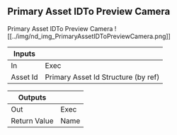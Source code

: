 ## Primary Asset IDTo Preview Camera
Primary Asset IDTo Preview Camera
![[../img/nd_img_PrimaryAssetIDToPreviewCamera.png]]

|Inputs||
|--|--|
| In | Exec |
| Asset Id | Primary Asset Id Structure (by ref) |

|Outputs||
|--|--|
| Out | Exec |
| Return Value | Name |
